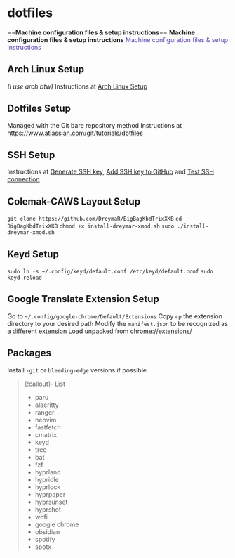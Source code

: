 # dotfiles
==**Machine configuration files & setup instructions**==
**Machine configuration files & setup instructions**
<font color="#5a3caf">Machine configuration files & setup instructions</font>

## Arch Linux Setup
*(I use arch btw)*
Instructions at [Arch Linux Setup](https://gist.github.com/alanfalconi/a413020e93fafa6f225bca14b52b69f2)

## Dotfiles Setup
Managed with the Git bare repository method
Instructions at https://www.atlassian.com/git/tutorials/dotfiles

## SSH Setup
Instructions at [Generate SSH key](https://docs.github.com/en/authentication/connecting-to-github-with-ssh/generating-a-new-ssh-key-and-adding-it-to-the-ssh-agent?platform=linux), [Add SSH key to GitHub](https://docs.github.com/en/authentication/connecting-to-github-with-ssh/adding-a-new-ssh-key-to-your-github-account?platform=linux) and [Test SSH connection](https://docs.github.com/en/authentication/connecting-to-github-with-ssh/testing-your-ssh-connection?platform=linux)

## Colemak-CAWS Layout Setup
`git clone https://github.com/DreymaR/BigBagKbdTrixXKB`
`cd BigBagKbdTrixXKB`
`chmod +x install-dreymar-xmod.sh`
`sudo ./install-dreymar-xmod.sh`

## Keyd Setup
`sudo ln -s ~/.config/keyd/default.conf /etc/keyd/default.conf`
`sudo keyd reload`

## Google Translate Extension Setup
Go to `~/.config/google-chrome/Default/Extensions`
Copy `cp` the extension directory to your desired path
Modify the `manifest.json` to be recognized as a different extension
Load unpacked from chrome://extensions/

## Packages
Install `-git` or `bleeding-edge` versions if possible
>[!callout]- List
>- paru
>- alacritty
>- ranger
>- neovim
>- fastfetch
>- cmatrix
>- keyd
>- tree
>- bat
>- fzf
>- hyprland
>- hypridle
>- hyprlock
>- hyprpaper
>- hyprsunset
>- hyprshot
>- wofi
>- google chrome
>- obsidian
>- spotify
>- spotx

